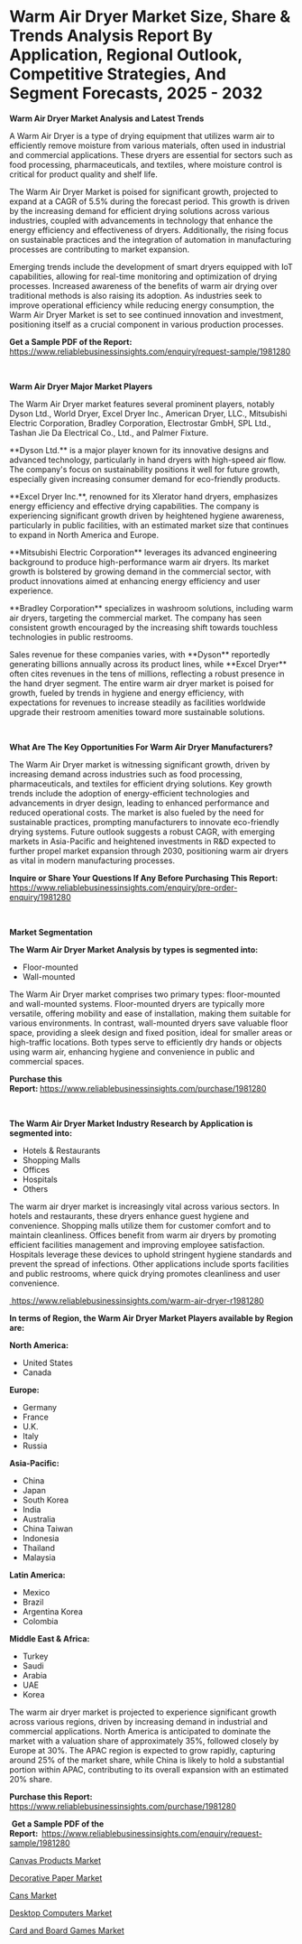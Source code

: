 <p><h1>Warm Air Dryer Market Size, Share & Trends Analysis Report By Application, Regional Outlook, Competitive Strategies, And Segment Forecasts, 2025 - 2032</h1></p><p><strong>Warm Air Dryer Market Analysis and Latest Trends</strong></p>
<p><p>A Warm Air Dryer is a type of drying equipment that utilizes warm air to efficiently remove moisture from various materials, often used in industrial and commercial applications. These dryers are essential for sectors such as food processing, pharmaceuticals, and textiles, where moisture control is critical for product quality and shelf life.</p><p>The Warm Air Dryer Market is poised for significant growth, projected to expand at a CAGR of 5.5% during the forecast period. This growth is driven by the increasing demand for efficient drying solutions across various industries, coupled with advancements in technology that enhance the energy efficiency and effectiveness of dryers. Additionally, the rising focus on sustainable practices and the integration of automation in manufacturing processes are contributing to market expansion. </p><p>Emerging trends include the development of smart dryers equipped with IoT capabilities, allowing for real-time monitoring and optimization of drying processes. Increased awareness of the benefits of warm air drying over traditional methods is also raising its adoption. As industries seek to improve operational efficiency while reducing energy consumption, the Warm Air Dryer Market is set to see continued innovation and investment, positioning itself as a crucial component in various production processes.</p></p>
<p><strong>Get a Sample PDF of the Report:&nbsp;</strong> <a href="https://www.reliablebusinessinsights.com/enquiry/request-sample/1981280?utm_campaign=63&utm_medium=2&utm_source=Github&utm_content=ia&utm_term=08022025&utm_id=warm-air-dryer">https://www.reliablebusinessinsights.com/enquiry/request-sample/1981280</a></p>
<p>&nbsp;</p>
<p><strong>Warm Air Dryer Major Market Players</strong></p>
<p><p>The Warm Air Dryer market features several prominent players, notably Dyson Ltd., World Dryer, Excel Dryer Inc., American Dryer, LLC., Mitsubishi Electric Corporation, Bradley Corporation, Electrostar GmbH, SPL Ltd., Tashan Jie Da Electrical Co., Ltd., and Palmer Fixture. </p><p>**Dyson Ltd.** is a major player known for its innovative designs and advanced technology, particularly in hand dryers with high-speed air flow. The company's focus on sustainability positions it well for future growth, especially given increasing consumer demand for eco-friendly products.</p><p>**Excel Dryer Inc.**, renowned for its Xlerator hand dryers, emphasizes energy efficiency and effective drying capabilities. The company is experiencing significant growth driven by heightened hygiene awareness, particularly in public facilities, with an estimated market size that continues to expand in North America and Europe.</p><p>**Mitsubishi Electric Corporation** leverages its advanced engineering background to produce high-performance warm air dryers. Its market growth is bolstered by growing demand in the commercial sector, with product innovations aimed at enhancing energy efficiency and user experience.</p><p>**Bradley Corporation** specializes in washroom solutions, including warm air dryers, targeting the commercial market. The company has seen consistent growth encouraged by the increasing shift towards touchless technologies in public restrooms.</p><p>Sales revenue for these companies varies, with **Dyson** reportedly generating billions annually across its product lines, while **Excel Dryer** often cites revenues in the tens of millions, reflecting a robust presence in the hand dryer segment. The entire warm air dryer market is poised for growth, fueled by trends in hygiene and energy efficiency, with expectations for revenues to increase steadily as facilities worldwide upgrade their restroom amenities toward more sustainable solutions.</p></p>
<p>&nbsp;</p>
<p><strong>What Are The Key Opportunities For Warm Air Dryer Manufacturers?</strong></p>
<p><p>The Warm Air Dryer market is witnessing significant growth, driven by increasing demand across industries such as food processing, pharmaceuticals, and textiles for efficient drying solutions. Key growth trends include the adoption of energy-efficient technologies and advancements in dryer design, leading to enhanced performance and reduced operational costs. The market is also fueled by the need for sustainable practices, prompting manufacturers to innovate eco-friendly drying systems. Future outlook suggests a robust CAGR, with emerging markets in Asia-Pacific and heightened investments in R&D expected to further propel market expansion through 2030, positioning warm air dryers as vital in modern manufacturing processes.</p></p>
<p><strong>Inquire or Share Your Questions If Any Before Purchasing This Report:</strong> <a href="https://www.reliablebusinessinsights.com/enquiry/pre-order-enquiry/1981280?utm_campaign=63&utm_medium=2&utm_source=Github&utm_content=ia&utm_term=08022025&utm_id=warm-air-dryer">https://www.reliablebusinessinsights.com/enquiry/pre-order-enquiry/1981280</a></p>
<p>&nbsp;</p>
<p><strong>Market Segmentation</strong></p>
<p><strong>The Warm Air Dryer Market Analysis by types is segmented into:</strong></p>
<p><ul><li>Floor-mounted</li><li>Wall-mounted</li></ul></p>
<p><p>The Warm Air Dryer market comprises two primary types: floor-mounted and wall-mounted systems. Floor-mounted dryers are typically more versatile, offering mobility and ease of installation, making them suitable for various environments. In contrast, wall-mounted dryers save valuable floor space, providing a sleek design and fixed position, ideal for smaller areas or high-traffic locations. Both types serve to efficiently dry hands or objects using warm air, enhancing hygiene and convenience in public and commercial spaces.</p></p>
<p><strong>Purchase this Report:&nbsp;</strong><a href="https://www.reliablebusinessinsights.com/purchase/1981280?utm_campaign=63&utm_medium=2&utm_source=Github&utm_content=ia&utm_term=08022025&utm_id=warm-air-dryer">https://www.reliablebusinessinsights.com/purchase/1981280</a></p>
<p>&nbsp;</p>
<p><strong>The Warm Air Dryer Market Industry Research by Application is segmented into:</strong></p>
<p><ul><li>Hotels & Restaurants</li><li>Shopping Malls</li><li>Offices</li><li>Hospitals</li><li>Others</li></ul></p>
<p><p>The warm air dryer market is increasingly vital across various sectors. In hotels and restaurants, these dryers enhance guest hygiene and convenience. Shopping malls utilize them for customer comfort and to maintain cleanliness. Offices benefit from warm air dryers by promoting efficient facilities management and improving employee satisfaction. Hospitals leverage these devices to uphold stringent hygiene standards and prevent the spread of infections. Other applications include sports facilities and public restrooms, where quick drying promotes cleanliness and user convenience.</p></p>
<p><a href="https://www.reliablebusinessinsights.com/warm-air-dryer-r1981280?utm_campaign=63&utm_medium=2&utm_source=Github&utm_content=ia&utm_term=08022025&utm_id=warm-air-dryer">&nbsp;https://www.reliablebusinessinsights.com/warm-air-dryer-r1981280</a></p>
<p><strong>In terms of Region, the Warm Air Dryer Market Players available by Region are:</strong></p>
<p>
    <p> <strong> North America: </strong>
        <ul>
            <li>United States</li>
            <li>Canada</li>
        </ul>
        </p> 
    <p> <strong> Europe: </strong>
        <ul>
            <li>Germany</li>
            <li>France</li>
            <li>U.K.</li>
            <li>Italy</li>
            <li>Russia</li>
        </ul>
        </p> 
    <p> <strong> Asia-Pacific: </strong>
        <ul>
            <li>China</li>
            <li>Japan</li>
            <li>South Korea</li>
            <li>India</li>
            <li>Australia</li>
            <li>China Taiwan</li>
            <li>Indonesia</li>
            <li>Thailand</li>
            <li>Malaysia</li>
        </ul>
        </p> 
    <p> <strong> Latin America: </strong>
        <ul>
            <li>Mexico</li>
            <li>Brazil</li>
            <li>Argentina Korea</li>
            <li>Colombia</li>
        </ul>
        </p> 
    <p> <strong> Middle East & Africa: </strong>
        <ul>
            <li>Turkey</li>
            <li>Saudi</li>
            <li>Arabia</li>
            <li>UAE</li>
            <li>Korea</li>
        </ul>
    </p>
    </p>
<p><p>The warm air dryer market is projected to experience significant growth across various regions, driven by increasing demand in industrial and commercial applications. North America is anticipated to dominate the market with a valuation share of approximately 35%, followed closely by Europe at 30%. The APAC region is expected to grow rapidly, capturing around 25% of the market share, while China is likely to hold a substantial portion within APAC, contributing to its overall expansion with an estimated 20% share.</p></p>
<p><strong>Purchase this Report: </strong><a href="https://www.reliablebusinessinsights.com/purchase/1981280?utm_campaign=63&utm_medium=2&utm_source=Github&utm_content=ia&utm_term=08022025&utm_id=warm-air-dryer">https://www.reliablebusinessinsights.com/purchase/1981280</a></p>
<p>&nbsp;<strong>Get a Sample PDF of the Report:&nbsp;&nbsp;</strong><a href="https://www.reliablebusinessinsights.com/enquiry/request-sample/1981280?utm_campaign=63&utm_medium=2&utm_source=Github&utm_content=ia&utm_term=08022025&utm_id=warm-air-dryer">https://www.reliablebusinessinsights.com/enquiry/request-sample/1981280</a></p>
<p><strong></strong></p>
<p><p><a href="https://github.com/dailyspunj47/Market-Research-Report-List-1/blob/main/canvas-products-market.md?utm_campaign=63&utm_medium=2&utm_source=Github&utm_content=ia&utm_term=08022025&utm_id=warm-air-dryer">Canvas Products Market</a></p><p><a href="https://github.com/momossidram/Market-Research-Report-List-1/blob/main/decorative-paper-market.md?utm_campaign=63&utm_medium=2&utm_source=Github&utm_content=ia&utm_term=08022025&utm_id=warm-air-dryer">Decorative Paper Market</a></p><p><a href="https://github.com/ajayanhaizan/Market-Research-Report-List-1/blob/main/cans-market.md?utm_campaign=63&utm_medium=2&utm_source=Github&utm_content=ia&utm_term=08022025&utm_id=warm-air-dryer">Cans Market</a></p><p><a href="https://github.com/biyajausenik/Market-Research-Report-List-1/blob/main/desktop-computers-market.md?utm_campaign=63&utm_medium=2&utm_source=Github&utm_content=ia&utm_term=08022025&utm_id=warm-air-dryer">Desktop Computers Market</a></p><p><a href="https://github.com/muvdibezuh/Market-Research-Report-List-1/blob/main/card-and-board-games-market.md?utm_campaign=63&utm_medium=2&utm_source=Github&utm_content=ia&utm_term=08022025&utm_id=warm-air-dryer">Card and Board Games Market</a></p></p>